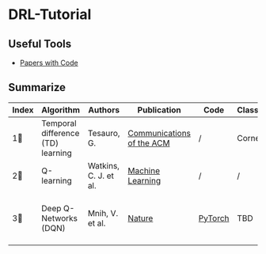 # DRL-Tutorial

## Useful Tools

- [Papers with Code](https://paperswithcode.com)

## Summarize

| Index       |  Algorithm  | Authors     | Publication | Code        | Classification | Features    | Detailed    |
| ----------- | ----------- | ----------- | ----------- | ----------- | ----------- | ----------- | ----------- |
| 1⃣️ | Temporal difference (TD) learning | Tesauro, G. | [Communications of the ACM](https://dl.acm.org/doi/abs/10.1145/203330.203343) | / | Cornerstone | TBD |
| 2⃣️ | Q-learning | Watkins, C. J. et al. | [Machine Learning](https://link.springer.com/article/10.1007/BF00992698) | / | / | Q Table | TBD |
| 3⃣️ | Deep Q-Networks (DQN) | Mnih, V. et al. | [Nature](https://www.nature.com/articles/nature14236) | [PyTorch](https://github.com/gordicaleksa/pytorch-learn-reinforcement-learning) | TBD | Introducing the Deep network into Q-learning | TBD |

